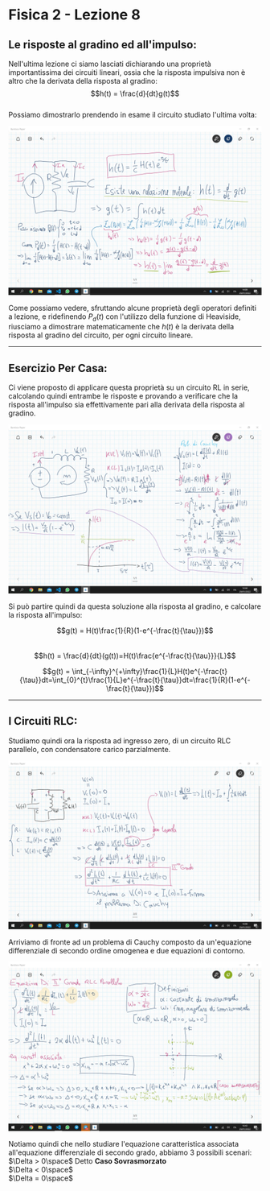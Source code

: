 <script type="text/javascript"
  src="https://cdnjs.cloudflare.com/ajax/libs/mathjax/2.7.0/MathJax.js?config=TeX-AMS_CHTML">
</script>
<script type="text/x-mathjax-config">
  MathJax.Hub.Config({
    tex2jax: {
      inlineMath: [['$','$'], ['\\(','\\)']],
      processEscapes: true},
      jax: ["input/TeX","input/MathML","input/AsciiMath","output/CommonHTML"],
      extensions: ["tex2jax.js","mml2jax.js","asciimath2jax.js","MathMenu.js","MathZoom.js","AssistiveMML.js", "[Contrib]/a11y/accessibility-menu.js"],
      TeX: {
      extensions: ["AMSmath.js","AMSsymbols.js","noErrors.js","noUndefined.js"],
      equationNumbers: {
      autoNumber: "AMS"
      }
    }
  });
</script>
Fisica 2 - Lezione 8
====================

Le risposte al gradino ed all'impulso:
--------------------------------------

Nell'ultima lezione ci siamo lasciati dichiarando una proprietà importantissima dei circuiti lineari, ossia che la risposta impulsiva non è altro che la derivata della risposta al gradino:  
$$h(t) = \frac{d}{dt}g(t)$$  
Possiamo dimostrarlo prendendo in esame il circuito studiato l'ultima volta:  

![Image](img/lez8/dimostrazione_ht_gt.jpg)  

Come possiamo vedere, sfruttando alcune proprietà degli operatori definiti a lezione, e ridefinendo $P_{d}(t)$ con l'utilizzo della funzione di Heaviside, riusciamo a dimostrare matematicamente che $h(t)$ è la derivata della risposta al gradino del circuito, per ogni circuito lineare.  

---
Esercizio Per Casa:
-------------------

Ci viene proposto di applicare questa proprietà su un circuito RL in serie, calcolando quindi entrambe le risposte e provando a verificare che la risposta all'impulso sia effettivamente pari alla derivata della risposta al gradino.  

![Image](img/lez8/soluzione_circuito_rl_serie.jpg)  

Si può partire quindi da questa soluzione alla risposta al gradino, e calcolare la risposta all'impulso:  

$$g(t) = H(t)\frac{1}{R}(1-e^{-\frac{t}{\tau}})$$  
$$h(t) = \frac{d}{dt}(g(t))=H(t)\frac{e^{-\frac{t}{\tau}}}{L}$$  

$$g(t) = \int_{-\infty}^{+\infty}\frac{1}{L}H(t)e^{-\frac{t}{\tau}}dt=\int_{0}^{t}\frac{1}{L}e^{-\frac{t}{\tau}}dt=\frac{1}{R}(1-e^{-\frac{t}{\tau}})$$  

---
I Circuiti RLC:
---------------

Studiamo quindi ora la risposta ad ingresso zero, di un circuito RLC parallelo, con condensatore carico parzialmente.  

![Image](img/lez8/circuito_rlc_parallelo.jpg)  

Arriviamo di fronte ad un problema di Cauchy composto da un'equazione differenziale di secondo ordine omogenea e due equazioni di contorno.  

![Image](img/lez8/studio_eq_diff_secondo_grado.jpg)  

Notiamo quindi che nello studiare l'equazione caratteristica associata all'equazione differenziale di secondo grado, abbiamo 3 possibili scenari:  
$\Delta > 0\space$ Detto **Caso Sovrasmorzato**  
$\Delta < 0\space$  
$\Delta = 0\space$  
